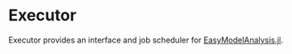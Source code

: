 # Executor
Executor provides an interface and job scheduler for [EasyModelAnalysis.jl](https://github.com/SciML/EasyModelAnalysis.jl). 
